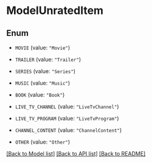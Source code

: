 # ModelUnratedItem

## Enum


* `MOVIE` (value: `"Movie"`)

* `TRAILER` (value: `"Trailer"`)

* `SERIES` (value: `"Series"`)

* `MUSIC` (value: `"Music"`)

* `BOOK` (value: `"Book"`)

* `LIVE_TV_CHANNEL` (value: `"LiveTvChannel"`)

* `LIVE_TV_PROGRAM` (value: `"LiveTvProgram"`)

* `CHANNEL_CONTENT` (value: `"ChannelContent"`)

* `OTHER` (value: `"Other"`)


[[Back to Model list]](../README.md#documentation-for-models) [[Back to API list]](../README.md#documentation-for-api-endpoints) [[Back to README]](../README.md)


